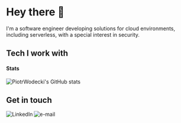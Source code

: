 # Hey there 👋
I'm a software engineer developing solutions for cloud environments, including serverless, with a special interest in security.

## Tech I work with

#### Stats
![PiotrWodecki's GitHub stats](https://github-readme-stats.vercel.app/api?username=PiotrWodecki&count_private=true&theme=radical)

## Get in touch

[<img align="left" alt="LinkedIn" src="https://img.shields.io/badge/linkedin-%230077B5.svg?&style=for-the-badge&logo=linkedin&logoColor=white" />](https://www.linkedin.com/in/wodeckipiotr/)

[<img align="left" alt="e-mail" src="https://img.shields.io/badge/Contact%20me%20via%20email-brightgreen?&style=for-the-badge" />](mailto:Piotr.M.Wodecki@gmail.com)
